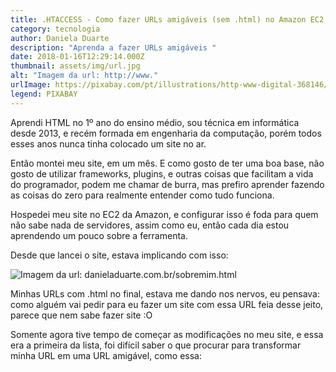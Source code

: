 ```yaml
---
title: .HTACCESS - Como fazer URLs amigáveis (sem .html) no Amazon EC2
category: tecnologia
author: Daniela Duarte
description: "Aprenda a fazer URLs amigáveis "
date: 2018-01-16T12:29:14.000Z
thumbnail: assets/img/url.jpg
alt: "Imagem da url: http://www."
urlImage: https://pixabay.com/pt/illustrations/http-www-digital-368146/
legend: PIXABAY
---
```

<!--StartFragment-->

Aprendi HTML no 1º ano do ensino médio, sou técnica em informática desde 2013, e recém formada em engenharia da computação, porém todos esses anos nunca tinha colocado um site no ar.

Então montei meu site, em um mês. E como gosto de ter uma boa base, não gosto de utilizar frameworks, plugins, e outras coisas que facilitam a vida do programador, podem me chamar de burra, mas prefiro aprender fazendo as coisas do zero para realmente entender como tudo funciona.

Hospedei meu site no EC2 da Amazon, e configurar isso é foda para quem não sabe nada de servidores, assim como eu, então cada dia estou aprendendo um pouco sobre a ferramenta.

Desde que lancei o site, estava implicando com isso:

<!--EndFragment-->

![Imagem da url: danieladuarte.com.br/sobremim.html](assets/img/url-com-ponto-html-no-final.jpg)

<!--StartFragment-->

Minhas URLs com .html no final, estava me dando nos nervos, eu pensava: como alguém vai pedir para eu fazer um site com essa URL feia desse jeito, parece que nem sabe fazer site :O

Somente agora tive tempo de começar as modificações no meu site, e essa era a primeira da lista, foi difícil saber o que procurar para transformar minha URL em uma URL amigável, como essa:

<!--EndFragment-->

![]()
